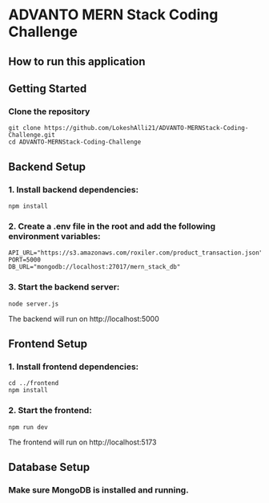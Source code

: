 # ADVANTO MERN Stack Coding Challenge

## How to run this application 

## Getting Started

### Clone the repository

```
git clone https://github.com/LokeshAlli21/ADVANTO-MERNStack-Coding-Challenge.git
cd ADVANTO-MERNStack-Coding-Challenge
```

## Backend Setup

### 1. Install backend dependencies:

```
npm install
```

### 2. Create a .env file in the root and add the following environment variables:
```
API_URL="https://s3.amazonaws.com/roxiler.com/product_transaction.json"
PORT=5000
DB_URL="mongodb://localhost:27017/mern_stack_db"
```

### 3. Start the backend server:
```
node server.js 
```
The backend will run on http://localhost:5000

## Frontend Setup

### 1. Install frontend dependencies:
```
cd ../frontend
npm install
```

### 2. Start the frontend:
```
npm run dev
```
The frontend will run on http://localhost:5173

## Database Setup

###  Make sure MongoDB is installed and running.